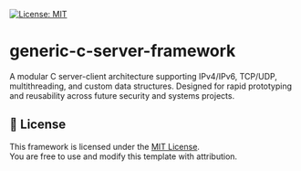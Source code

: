 [![License: MIT](https://img.shields.io/badge/License-MIT-yellow.svg)](https://opensource.org/licenses/MIT)

# generic-c-server-framework
A modular C server-client architecture supporting IPv4/IPv6, TCP/UDP, multithreading, and custom data structures. Designed for rapid prototyping and reusability across future security and systems projects.



## 📄 License

This framework is licensed under the [MIT License](LICENSE).  
You are free to use and modify this template with attribution.
